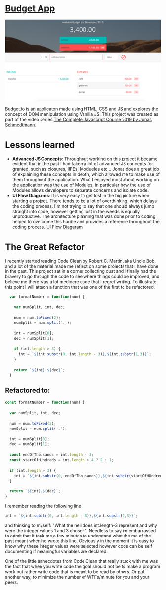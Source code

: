 # [Budget App](https://rawcdn.githack.com/tomzacchia/budget.io/f8eee35a0833ec027b1c18093ce3debebddaf32c/index.html)

![App](https://github.com/tomzacchia/budget.io/blob/master/Screen%20Shot%202019-11-20%20at%2011.53.20%20PM.png)

Budget.io is an applicaton made using HTML, CSS and JS and explores the concept of 
DOM manipulation using Vanilla JS. This project was created as part of the video series 
[The Complete Javascript Course 2019 by Jonas Schmedtmann](https://www.udemy.com/course/the-complete-javascript-course/).

# Lessons learned
- **Advanced JS Concepts**:  Throughout working on this project it became evident that in the past I had taken a lot of advanced JS concepts for granted, such as closures, IIFEs, Modueles etc... Jonas does a great job of explaining these concepts in depth, which allowed me to make use of them throughout the application. What I enjoyed most about working on the application was the use of Modules, in particular how the use of Modules allows developers to separate concerns and isolate code.
- **UI Flow Diagrams**: It is very easy to get lost in the big picture when starting a project. There tends to be a lot of overthinking, which delays the coding process. I'm not trying to say that one should always jump straight into code, however getting lost in the weeds is equally unproductive. The architecture planning that was done prior to coding helped to overcome this hurdle and provides a reference throughout the coding process. [UI Flow Diagaram](https://github.com/tomzacchia/budget.io/blob/dev/References/part%201%20architecture.png)

# The Great Refactor
I recently started reading Code Clean by Robert C. Martin, aka Uncle Bob, and a lot of the material made me reflect on some projects that I have done in the past. This project sat in a corner collecting dust and I finally had the bravery to go through the code to see where things could be improved, and believe me there was a lot mediocre code that I regret writing. To illustrate this point I will attach a function that was one of the first to be refactored.

```javascript
  var formatNumber = function(num) {

    var numSplit, int, dec;

    num = num.toFixed(2);
    numSplit = num.split('.');

    int = numSplit[0];
    dec = numSplit[1];

    if (int.length > 3) {
      int = `${int.substr(0, int.length - 3)},${int.substr(1,3)}`;
    }

    return `${int}.${dec}`;
  }
```

## Refactored to:

```javascript
const formatNumber = function(num) {

  var numSplit, int, dec;

  num = num.toFixed(2);
  numSplit = num.split('.');

  int = numSplit[0];
  dec = numSplit[1];

  const endOfThousands = int.length - 3;
  const startOfHUndreds = int.length > 4 ? 2 : 1;

  if (int.length > 3) {
    int = `${int.substr(0, endOfThousands)},${int.substr(startOfHUndreds,3)}`;
  }

  return `${int}.${dec}`;
}
```

I remember reading the following line
```javascript 
int = `${int.substr(0, int.length - 3)},${int.substr(1,3)}`; 
```
and thinking to myself: "What the hell does int.length-3 represent and why were the integer values 1 and 3 chosen". Needless to say im embarrassed to admit that it took me a few minutes to understand what the me of the past meant when he wrote this line. Obviously in the moment it is easy to know why these integer values were selected however code can be self documenting if meaningful variables are declared.

One of the little annecdotes from Code Clean that really stuck with me was the fact that when you write code the goal should not be to make a program work but rather write code that is meant to be read by others. Or put another way, to minimize the number of WTFs/minute for you and your peers.

